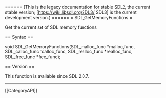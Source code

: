 ====== (This is the legacy documentation for stable SDL2, the current stable version; [https://wiki.libsdl.org/SDL3/ SDL3] is the current development version.) ======
= SDL_GetMemoryFunctions =

Get the current set of SDL memory functions 

== Syntax ==

<syntaxhighlight lang='c'>
void SDL_GetMemoryFunctions(SDL_malloc_func *malloc_func,
                            SDL_calloc_func *calloc_func,
                            SDL_realloc_func *realloc_func,
                            SDL_free_func *free_func);
</syntaxhighlight>

== Version ==

This function is available since SDL 2.0.7.

----
[[CategoryAPI]]


